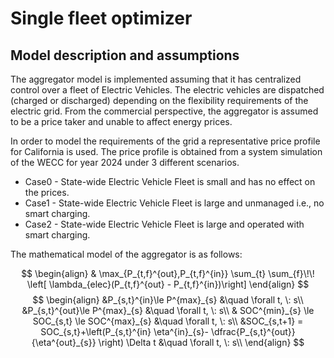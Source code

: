 # Single fleet optimizer

## Model description and assumptions
The aggregator model is implemented assuming that it has centralized control over a fleet of Electric Vehicles. The electric vehicles are dispatched (charged or discharged) depending on the flexibility requirements of the electric grid. From the commercial perspective, the aggregator is assumed to be a price taker and unable to affect energy prices.

In order to model the requirements of the grid a representative price profile for California is used. The price profile is obtained from a system simulation of the WECC for year 2024 under 3 different scenarios. 

- Case0 - State-wide Electric Vehicle Fleet is small and has no effect on the prices. 
- Case1 - State-wide Electric Vehicle Fleet is large and unmanaged i.e., no smart charging. 
- Case2 - State-wide Electric Vehicle Fleet is large and operated with smart charging.

The mathematical model of the aggregator is as follows: 

$$
\begin{align}
& \max_{P_{t,f}^{out},P_{t,f}^{in}} \sum_{t} \sum_{f}\!\! \left[ \lambda_{elec}(P_{t,f}^{out} - P_{t,f}^{in})\right]
\end{align}
$$
$$
\begin{align}
&P_{s,t}^{in}\le P^{max}_{s} &\quad \forall t, \: s\\ 
&P_{s,t}^{out}\le P^{max}_{s} &\quad \forall t, \: s\\
& SOC^{min}_{s} \le SOC_{s,t} \le SOC^{max}_{s} &\quad \forall t, \: s\\
&SOC_{s,t+1} = SOC_{s,t}+\left(P_{s,t}^{in} \eta^{in}_{s}- \dfrac{P_{s,t}^{out}}{\eta^{out}_{s}}  \right)  \Delta t &\quad \forall t, \: s\\ 
\end{align}
$$

